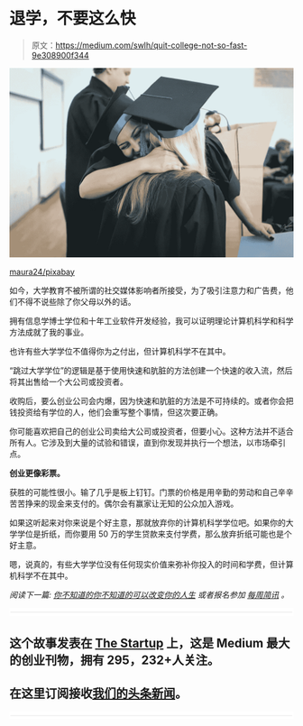 # 退学，不要这么快

> 原文：<https://medium.com/swlh/quit-college-not-so-fast-9e308900f344>

![](img/c571086a75684945eecb8e8039aac4a0.png)

[maura24/pixabay](https://pixabay.com/en/graduation-graduation-day-2038864/)

如今，大学教育不被所谓的社交媒体影响者所接受，为了吸引注意力和广告费，他们不得不说些除了你父母以外的话。

拥有信息学博士学位和十年工业软件开发经验，我可以证明理论计算机科学和科学方法成就了我的事业。

也许有些大学学位不值得你为之付出，但计算机科学不在其中。

“跳过大学学位”的逻辑是基于使用快速和肮脏的方法创建一个快速的收入流，然后将其出售给一个大公司或投资者。

收购后，要么创业公司会内爆，因为快速和肮脏的方法是不可持续的。或者你会把钱投资给有学位的人，他们会重写整个事情，但这次要正确。

你可能喜欢把自己的创业公司卖给大公司或投资者，但要小心。这种方法并不适合所有人。它涉及到大量的试验和错误，直到你发现并执行一个想法，以市场牵引点。

**创业更像彩票。**

获胜的可能性很小。输了几乎是板上钉钉。门票的价格是用辛勤的劳动和自己辛辛苦苦挣来的现金来支付的。偶尔会有赢家让无知的公众加入游戏。

如果这听起来对你来说是个好主意，那就放弃你的计算机科学学位吧。如果你的大学学位是折纸，而你要用 50 万的学生贷款来支付学费，那么放弃折纸可能也是个好主意。

嗯，说真的，有些大学学位没有任何现实价值来弥补你投入的时间和学费，但计算机科学不在其中。

*阅读下一篇:* [*你不知道的你不知道的可以改变你的人生*](https://ideavisionaction.com/personal-development/what-you-dont-know-you-dont-know-can-change-your-life/) *或者报名参加* [*每周简讯*](https://ideavisionaction.com/email-newsletter/) *。*

![](img/731acf26f5d44fdc58d99a6388fe935d.png)

## 这个故事发表在 [The Startup](https://medium.com/swlh) 上，这是 Medium 最大的创业刊物，拥有 295，232+人关注。

## 在这里订阅接收[我们的头条新闻](http://growthsupply.com/the-startup-newsletter/)。

![](img/731acf26f5d44fdc58d99a6388fe935d.png)